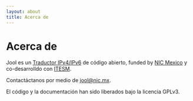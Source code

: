 ```yaml
---
layout: about
title: Acerca de
---
```


# Acerca de

Jool es un [Traductor IPv4/IPv6](intro-nat64.html) de código abierto, funded by [NIC Mexico](http://nicmexico.mx/) y co-desarrolldo con  [ITESM](http://www.itesm.mx/).

Contactáctanos por medio de [jool@nic.mx](mailto:jool@nic.mx).

El código y la documentación han sido liberados bajo la licencia GPLv3.


